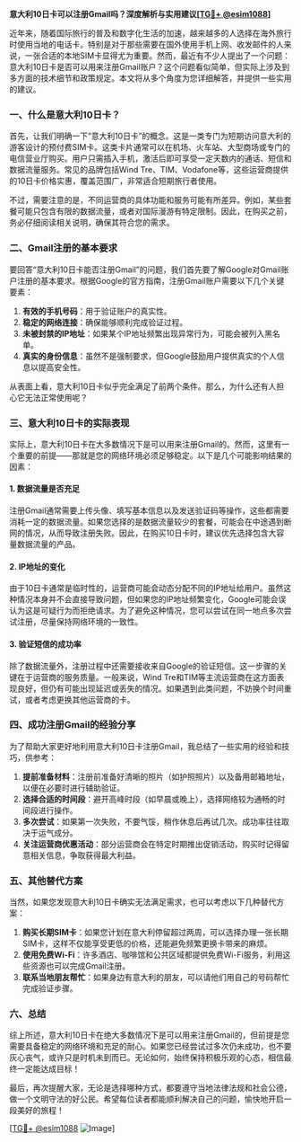 **意大利10日卡可以注册Gmail吗？深度解析与实用建议[[TG💪+ @esim1088](https://t.me/s/esim1088)]**

近年来，随着国际旅行的普及和数字化生活的加速，越来越多的人选择在海外旅行时使用当地的电话卡。特别是对于那些需要在国外使用手机上网、收发邮件的人来说，一张合适的本地SIM卡显得尤为重要。然而，最近有不少人提出了一个问题：意大利10日卡是否可以用来注册Gmail账户？这个问题看似简单，但实际上涉及到多方面的技术细节和政策规定。本文将从多个角度为您详细解答，并提供一些实用的建议。

### 一、什么是意大利10日卡？

首先，让我们明确一下“意大利10日卡”的概念。这是一类专门为短期访问意大利的游客设计的预付费SIM卡。这类卡片通常可以在机场、火车站、大型商场或专门的电信营业厅购买。用户只需插入手机，激活后即可享受一定天数内的通话、短信和数据流量服务。常见的品牌包括Wind Tre、TIM、Vodafone等，这些运营商提供的10日卡价格实惠，覆盖范围广，非常适合短期旅行者使用。

不过，需要注意的是，不同运营商的具体功能和服务可能有所差异。例如，某些套餐可能只包含有限的数据流量，或者对国际漫游有特定限制。因此，在购买之前，务必仔细阅读相关说明，确保其符合您的需求。

### 二、Gmail注册的基本要求

要回答“意大利10日卡能否注册Gmail”的问题，我们首先要了解Google对Gmail账户注册的基本要求。根据Google的官方指南，注册Gmail账户需要以下几个关键要素：

1. **有效的手机号码**：用于验证账户的真实性。
2. **稳定的网络连接**：确保能够顺利完成验证过程。
3. **未被封禁的IP地址**：如果某个IP地址频繁出现异常行为，可能会被列入黑名单。
4. **真实的身份信息**：虽然不是强制要求，但Google鼓励用户提供真实的个人信息以提高安全性。

从表面上看，意大利10日卡似乎完全满足了前两个条件。那么，为什么还有人担心它无法正常使用呢？

### 三、意大利10日卡的实际表现

实际上，意大利10日卡在大多数情况下是可以用来注册Gmail的。然而，这里有一个重要的前提——那就是您的网络环境必须足够稳定。以下是几个可能影响结果的因素：

#### 1. 数据流量是否充足
注册Gmail通常需要上传头像、填写基本信息以及发送验证码等操作，这些都需要消耗一定的数据流量。如果您选择的是数据流量较少的套餐，可能会在中途遇到断网的情况，从而导致注册失败。因此，在购买10日卡时，建议优先选择包含大容量数据流量的产品。

#### 2. IP地址的变化
由于10日卡通常是临时性的，运营商可能会动态分配不同的IP地址给用户。虽然这种情况本身并不会直接导致问题，但如果您的IP地址频繁变化，Google可能会误认为这是可疑行为而拒绝请求。为了避免这种情况，您可以尝试在同一地点多次尝试注册，尽量保持网络环境的一致性。

#### 3. 验证短信的成功率
除了数据流量外，注册过程中还需要接收来自Google的验证短信。这一步骤的关键在于运营商的服务质量。一般来说，Wind Tre和TIM等主流运营商在这方面表现良好，但仍有可能出现延迟或丢失的情况。如果遇到此类问题，不妨换个时间重试，或者考虑更换其他运营商的卡。

### 四、成功注册Gmail的经验分享

为了帮助大家更好地利用意大利10日卡注册Gmail，我总结了一些实用的经验和技巧，供参考：

1. **提前准备材料**：注册前准备好清晰的照片（如护照照片）以及备用邮箱地址，以便在必要时进行辅助验证。
2. **选择合适的时间段**：避开高峰时段（如早晨或晚上），选择网络较为通畅的时间段进行操作。
3. **多次尝试**：如果第一次失败，不要气馁，稍作休息后再试几次。成功率往往取决于运气成分。
4. **关注运营商优惠活动**：部分运营商会在特定时期推出促销活动，购买时记得留意相关信息，争取获得最大利益。

### 五、其他替代方案

当然，如果您发现意大利10日卡确实无法满足需求，也可以考虑以下几种替代方案：

1. **购买长期SIM卡**：如果您计划在意大利停留超过两周，可以选择办理一张长期SIM卡，这样不仅能享受更低的价格，还能避免频繁更换卡带来的麻烦。
2. **使用免费Wi-Fi**：许多酒店、咖啡馆和公共区域都提供免费Wi-Fi服务，利用这些资源也可以完成Gmail注册。
3. **联系当地朋友帮忙**：如果身边有意大利的朋友，可以请他们用自己的号码帮忙完成验证步骤。

### 六、总结

综上所述，意大利10日卡在绝大多数情况下是可以用来注册Gmail的，但前提是您需要具备稳定的网络环境和充足的耐心。如果您已经尝试过多次仍未成功，也不要灰心丧气，或许只是时机未到而已。无论如何，始终保持积极乐观的心态，相信最终一定能达成目标！

最后，再次提醒大家，无论是选择哪种方式，都要遵守当地法律法规和社会公德，做一个文明守法的好公民。希望每位读者都能顺利解决自己的问题，愉快地开启一段美好的旅程！

[[TG💪+ @esim1088](https://t.me/s/esim1088) ![Image](https://i.postimg.cc/4NQfJmqS/Snipaste-2025-05-13-00-14-12.png)]